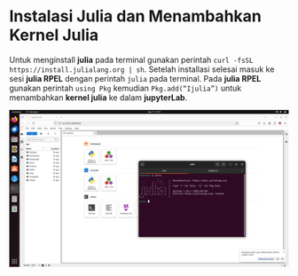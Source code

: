 # Instalasi Julia dan Menambahkan Kernel Julia
Untuk menginstall **julia** pada terminal gunakan perintah `curl -fsSL https://install.julialang.org | sh`. Setelah installasi selesai masuk ke sesi **julia RPEL** dengan perintah `julia` pada terminal. Pada **julia RPEL** gunakan perintah `using Pkg` kemudian `Pkg.add(“Ijulia”)` untuk menambahkan **kernel julia** ke dalam **jupyterLab**. 

<center> 

![julia](img/julia/julia_ss.png)

</center>
